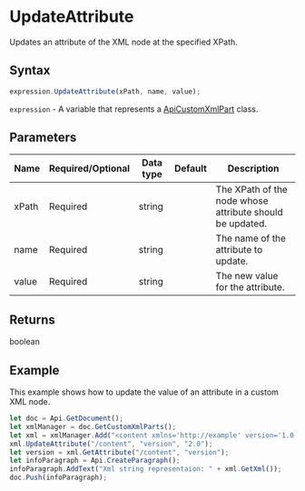 # UpdateAttribute

Updates an attribute of the XML node at the specified XPath.

## Syntax

```javascript
expression.UpdateAttribute(xPath, name, value);
```

`expression` - A variable that represents a [ApiCustomXmlPart](../ApiCustomXmlPart.md) class.

## Parameters

| **Name** | **Required/Optional** | **Data type** | **Default** | **Description** |
| ------------- | ------------- | ------------- | ------------- | ------------- |
| xPath | Required | string |  | The XPath of the node whose attribute should be updated. |
| name | Required | string |  | The name of the attribute to update. |
| value | Required | string |  | The new value for the attribute. |

## Returns

boolean

## Example

This example shows how to update the value of an attribute in a custom XML node.

```javascript editor-docx
let doc = Api.GetDocument();
let xmlManager = doc.GetCustomXmlParts();
let xml = xmlManager.Add("<content xmlns='http://example' version='1.0'></content>");
xml.UpdateAttribute("/content", "version", "2.0");
let version = xml.GetAttribute("/content", "version");
let infoParagraph = Api.CreateParagraph();
infoParagraph.AddText("Xml string representaion: " + xml.GetXml());
doc.Push(infoParagraph);
```
